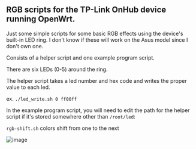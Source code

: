 ## RGB scripts for the TP-Link OnHub device running OpenWrt.

Just some simple scripts for some basic RGB effects using the device's built-in LED ring. I don't know if these will work on the Asus model since I don't own one.

Consists of a helper script and one example program script.


There are six LEDs (0-5) around the ring.

The helper script takes a led number and hex code and writes the proper value to each led.

ex. ```./led_write.sh 0 ff00ff```

In the example program script, you will need to edit the path for the helper script if it's stored somewhere other than ```/root/led```:

```rgb-shift.sh``` colors shift from one to the next

![image](https://github.com/crazeeghost/onhub_openwrt_rgb/blob/main/ezgif-4-cc8eec086d.gif?raw=true)
